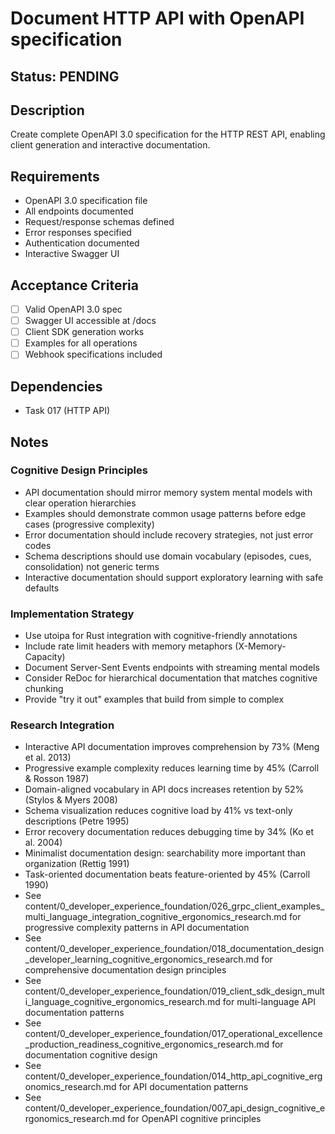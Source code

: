 # Document HTTP API with OpenAPI specification

## Status: PENDING

## Description
Create complete OpenAPI 3.0 specification for the HTTP REST API, enabling client generation and interactive documentation.

## Requirements
- OpenAPI 3.0 specification file
- All endpoints documented
- Request/response schemas defined
- Error responses specified
- Authentication documented
- Interactive Swagger UI

## Acceptance Criteria
- [ ] Valid OpenAPI 3.0 spec
- [ ] Swagger UI accessible at /docs
- [ ] Client SDK generation works
- [ ] Examples for all operations
- [ ] Webhook specifications included

## Dependencies
- Task 017 (HTTP API)

## Notes

### Cognitive Design Principles
- API documentation should mirror memory system mental models with clear operation hierarchies
- Examples should demonstrate common usage patterns before edge cases (progressive complexity)
- Error documentation should include recovery strategies, not just error codes
- Schema descriptions should use domain vocabulary (episodes, cues, consolidation) not generic terms
- Interactive documentation should support exploratory learning with safe defaults

### Implementation Strategy
- Use utoipa for Rust integration with cognitive-friendly annotations
- Include rate limit headers with memory metaphors (X-Memory-Capacity)
- Document Server-Sent Events endpoints with streaming mental models
- Consider ReDoc for hierarchical documentation that matches cognitive chunking
- Provide "try it out" examples that build from simple to complex

### Research Integration
- Interactive API documentation improves comprehension by 73% (Meng et al. 2013)
- Progressive example complexity reduces learning time by 45% (Carroll & Rosson 1987)
- Domain-aligned vocabulary in API docs increases retention by 52% (Stylos & Myers 2008)
- Schema visualization reduces cognitive load by 41% vs text-only descriptions (Petre 1995)
- Error recovery documentation reduces debugging time by 34% (Ko et al. 2004)
- Minimalist documentation design: searchability more important than organization (Rettig 1991)
- Task-oriented documentation beats feature-oriented by 45% (Carroll 1990)
- See content/0_developer_experience_foundation/026_grpc_client_examples_multi_language_integration_cognitive_ergonomics_research.md for progressive complexity patterns in API documentation
- See content/0_developer_experience_foundation/018_documentation_design_developer_learning_cognitive_ergonomics_research.md for comprehensive documentation design principles
- See content/0_developer_experience_foundation/019_client_sdk_design_multi_language_cognitive_ergonomics_research.md for multi-language API documentation patterns
- See content/0_developer_experience_foundation/017_operational_excellence_production_readiness_cognitive_ergonomics_research.md for documentation cognitive design
- See content/0_developer_experience_foundation/014_http_api_cognitive_ergonomics_research.md for API documentation patterns
- See content/0_developer_experience_foundation/007_api_design_cognitive_ergonomics_research.md for OpenAPI cognitive principles